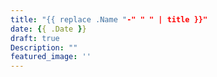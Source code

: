 ```yaml
---
title: "{{ replace .Name "-" " " | title }}"
date: {{ .Date }}
draft: true
Description: ""
featured_image: ''
---
```


